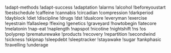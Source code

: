 !adapt-methods 
!adapt-success 
!adaptation 
!alarms 
!alcohol 
!beforeyoustart 
!bestschedule 
!caffeine 
!cannabis
!circadian 
!compression 
!darkperiod 
!dayblock 
!diet 
!discipline 
!drugs 
!dst 
!dualcore 
!everyman 
!exercise 
!eyestrain 
!fallasleep 
!flexing 
!genetics
!graveyard 
!howtobegin 
!latecore 
!melatonin 
!nap-eat 
!naplength 
!napspot 
!nicotine 
!nightshift 
!ns 
!os 
!polyprep 
!prematurewake 
!products
!recovery 
!repartition 
!secondwind 
!sickness 
!skipnap 
!sleepdebt 
!sleeptracker 
!stayawake 
!sugar
!tankphasic
!travelling
!underage
